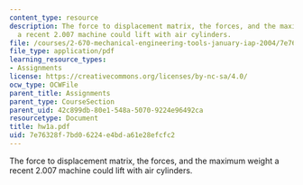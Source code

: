 ```yaml
---
content_type: resource
description: The force to displacement matrix, the forces, and the maximum weight
  a recent 2.007 machine could lift with air cylinders.
file: /courses/2-670-mechanical-engineering-tools-january-iap-2004/7e76328f7bd06224e4bda61e28efcfc2_hw1a.pdf
file_type: application/pdf
learning_resource_types:
- Assignments
license: https://creativecommons.org/licenses/by-nc-sa/4.0/
ocw_type: OCWFile
parent_title: Assignments
parent_type: CourseSection
parent_uid: 42c899db-80e1-548a-5070-9224e96492ca
resourcetype: Document
title: hw1a.pdf
uid: 7e76328f-7bd0-6224-e4bd-a61e28efcfc2
---
```

The force to displacement matrix, the forces, and the maximum weight a recent 2.007 machine could lift with air cylinders.